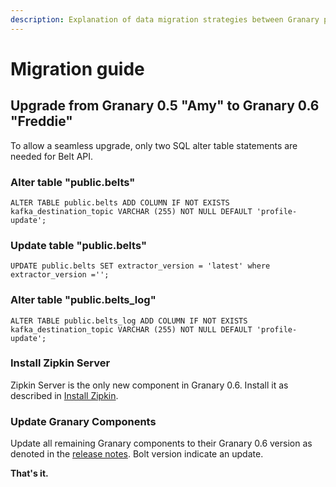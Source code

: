 ```yaml
---
description: Explanation of data migration strategies between Granary platform versions.
---
```


# Migration guide

## Upgrade from Granary 0.5 "Amy" to Granary 0.6 "Freddie"

To allow a seamless upgrade, only two SQL alter table statements are needed for Belt API.

### Alter table "public.belts"

```text
ALTER TABLE public.belts ADD COLUMN IF NOT EXISTS kafka_destination_topic VARCHAR (255) NOT NULL DEFAULT 'profile-update';
```

### Update table "public.belts" 

```text
UPDATE public.belts SET extractor_version = 'latest' where extractor_version ='';
```

### Alter table "public.belts\_log"

```text
ALTER TABLE public.belts_log ADD COLUMN IF NOT EXISTS kafka_destination_topic VARCHAR (255) NOT NULL DEFAULT 'profile-update';
```

### Install Zipkin Server

Zipkin Server is the only new component in Granary 0.6. Install it as described in [Install Zipkin](installation/zipkin.md).

### Update Granary Components

Update all remaining Granary components to their Granary 0.6 version as denoted in the [release notes](granary-release-notes/). Bolt version indicate an update.

**That's it.**

